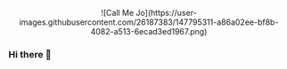 <p align="center"> ![Call Me Jo](https://user-images.githubusercontent.com/26187383/147795311-a86a02ee-bf8b-4082-a513-6ecad3ed1967.png) </p>


### Hi there 👋

<!--
**jojordan3/jojordan3** is a ✨ _special_ ✨ repository because its `README.md` (this file) appears on your GitHub profile.

Here are some ideas to get you started:

- 🔭 I’m currently working on ...
- 🌱 I’m currently learning ...
- 👯 I’m looking to collaborate on ...
- 🤔 I’m looking for help with ...
- 💬 Ask me about ...
- 📫 How to reach me: ...
- 😄 Pronouns: ...
- ⚡ Fun fact: ...
-->
